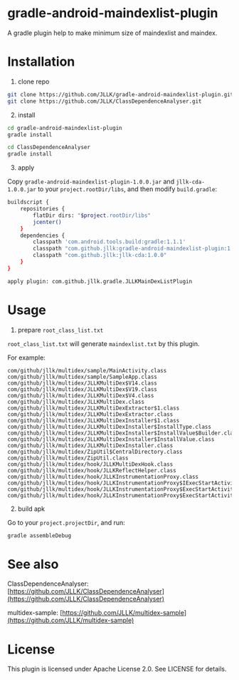 # gradle-android-maindexlist-plugin

A gradle plugin help to make minimum size of maindexlist and maindex.


# Installation

1) clone repo

```bash
git clone https://github.com/JLLK/gradle-android-maindexlist-plugin.git
git clone https://github.com/JLLK/ClassDependenceAnalyser.git
```

2) install

```bash
cd gradle-android-maindexlist-plugin
gradle install

cd ClassDependenceAnalyser
gradle install
```

3) apply

Copy `gradle-android-maindexlist-plugin-1.0.0.jar` and `jllk-cda-1.0.0.jar` to your `project.rootDir/libs`, and then modify `build.gradle`:

```bash
buildscript {
    repositories {
        flatDir dirs: "$project.rootDir/libs"
        jcenter()
    }
    dependencies {
        classpath 'com.android.tools.build:gradle:1.1.1'
        classpath "com.github.jllk:gradle-android-maindexlist-plugin:1.0.0"
        classpath "com.github.jllk:jllk-cda:1.0.0"
    }
}

apply plugin: com.github.jllk.gradle.JLLKMainDexListPlugin

```

# Usage

1) prepare `root_class_list.txt`

`root_class_list.txt` will generate `maindexlist.txt` by this plugin.

For example:

```
com/github/jllk/multidex/sample/MainActivity.class
com/github/jllk/multidex/sample/SampleApp.class
com/github/jllk/multidex/JLLKMultiDex$V14.class
com/github/jllk/multidex/JLLKMultiDex$V19.class
com/github/jllk/multidex/JLLKMultiDex$V4.class
com/github/jllk/multidex/JLLKMultiDex.class
com/github/jllk/multidex/JLLKMultiDexExtractor$1.class
com/github/jllk/multidex/JLLKMultiDexExtractor.class
com/github/jllk/multidex/JLLKMultiDexInstaller$1.class
com/github/jllk/multidex/JLLKMultiDexInstaller$InstallType.class
com/github/jllk/multidex/JLLKMultiDexInstaller$InstallValue$Builder.class
com/github/jllk/multidex/JLLKMultiDexInstaller$InstallValue.class
com/github/jllk/multidex/JLLKMultiDexInstaller.class
com/github/jllk/multidex/ZipUtil$CentralDirectory.class
com/github/jllk/multidex/ZipUtil.class
com/github/jllk/multidex/hook/JLLKMultiDexHook.class
com/github/jllk/multidex/hook/JLLKReflectHelper.class
com/github/jllk/multidex/hook/JLLKInstrumentationProxy.class
com/github/jllk/multidex/hook/JLLKInstrumentationProxy$IExecStartActivityDelegate.class
com/github/jllk/multidex/hook/JLLKInstrumentationProxy$ExecStartActivityDelegate.class
com/github/jllk/multidex/hook/JLLKInstrumentationProxy$ExecStartActivityDelegateV17.class%
```

2) build apk

Go to your `project.projectDir`, and run:

```bash
gradle assembleDebug
```

# See also

ClassDependenceAnalyser: [https://github.com/JLLK/ClassDependenceAnalyser](https://github.com/JLLK/ClassDependenceAnalyser)

multidex-sample: [https://github.com/JLLK/multidex-sample](https://github.com/JLLK/multidex-sample)


# License

This plugin is licensed under Apache License 2.0. See LICENSE for details.